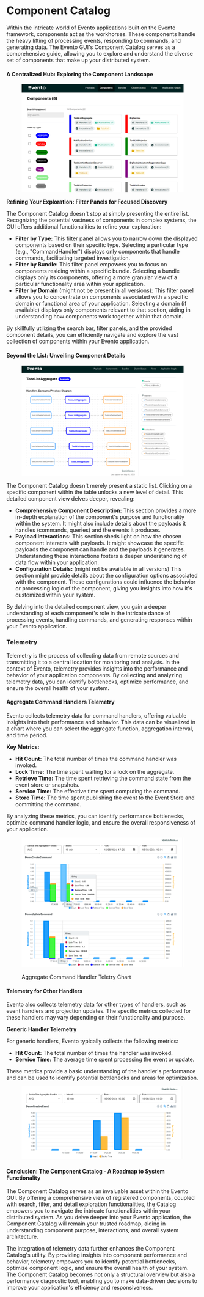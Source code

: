 # Component Catalog

Within the intricate world of Evento applications built on the Evento framework, components act as the workhorses. These components handle the heavy lifting of processing events, responding to commands, and generating data. The Evento GUI's Component Catalog serves as a comprehensive guide, allowing you to explore and understand the diverse set of components that make up your distributed system.

#### A Centralized Hub: Exploring the Component Landscape

<figure><img src="../.gitbook/assets/image (54).png" alt=""><figcaption></figcaption></figure>

**Refining Your Exploration: Filter Panels for Focused Discovery**

The Component Catalog doesn't stop at simply presenting the entire list. Recognizing the potential vastness of components in complex systems, the GUI offers additional functionalities to refine your exploration:

* **Filter by Type:** This filter panel allows you to narrow down the displayed components based on their specific type. Selecting a particular type (e.g., "CommandHandler") displays only components that handle commands, facilitating targeted investigation.
* **Filter by Bundle:** This filter panel empowers you to focus on components residing within a specific bundle. Selecting a bundle displays only its components, offering a more granular view of a particular functionality area within your application.
* **Filter by Domain** (might not be present in all versions): This filter panel allows you to concentrate on components associated with a specific domain or functional area of your application. Selecting a domain (if available) displays only components relevant to that section, aiding in understanding how components work together within that domain.

By skillfully utilizing the search bar, filter panels, and the provided component details, you can efficiently navigate and explore the vast collection of components within your Evento application.

#### Beyond the List: Unveiling Component Details

<figure><img src="../.gitbook/assets/Immagine 2024-05-19 210625.png" alt=""><figcaption></figcaption></figure>

The Component Catalog doesn't merely present a static list. Clicking on a specific component within the table unlocks a new level of detail. This detailed component view delves deeper, revealing:

* **Comprehensive Component Description:** This section provides a more in-depth explanation of the component's purpose and functionality within the system. It might also include details about the payloads it handles (commands, queries) and the events it produces.
* **Payload Interactions:** This section sheds light on how the chosen component interacts with payloads. It might showcase the specific payloads the component can handle and the payloads it generates. Understanding these interactions fosters a deeper understanding of data flow within your application.
* **Configuration Details:** (might not be available in all versions) This section might provide details about the configuration options associated with the component. These configurations could influence the behavior or processing logic of the component, giving you insights into how it's customized within your system.

By delving into the detailed component view, you gain a deeper understanding of each component's role in the intricate dance of processing events, handling commands, and generating responses within your Evento application.

### Telemetry

Telemetry is the process of collecting data from remote sources and transmitting it to a central location for monitoring and analysis. In the context of Evento, telemetry provides insights into the performance and behavior of your application components. By collecting and analyzing telemetry data, you can identify bottlenecks, optimize performance, and ensure the overall health of your system.

#### Aggregate Command Handlers Telemetry

Evento collects telemetry data for command handlers, offering valuable insights into their performance and behavior. This data can be visualized in a chart where you can select the aggregate function, aggregation interval, and time period.

**Key Metrics:**

* **Hit Count:** The total number of times the command handler was invoked.
* **Lock Time:** The time spent waiting for a lock on the aggregate.
* **Retrieve Time:** The time spent retrieving the command state from the event store or snapshots.
* **Service Time:** The effective time spent computing the command.
* **Store Time:** The time spent publishing the event to the Event Store and committing the command.

By analyzing these metrics, you can identify performance bottlenecks, optimize command handler logic, and ensure the overall responsiveness of your application.

<figure><img src="../.gitbook/assets/image.png" alt=""><figcaption><p>Aggregate Command Handler Teletry Chart</p></figcaption></figure>

#### Telemetry for Other Handlers

Evento also collects telemetry data for other types of handlers, such as event handlers and projection updates. The specific metrics collected for these handlers may vary depending on their functionality and purpose.

**Generic Handler Telemetry**

For generic handlers, Evento typically collects the following metrics:

* **Hit Count:** The total number of times the handler was invoked.
* **Service Time:** The average time spent processing the event or update.

These metrics provide a basic understanding of the handler's performance and can be used to identify potential bottlenecks and areas for optimization.

<figure><img src="../.gitbook/assets/image (1).png" alt=""><figcaption></figcaption></figure>

#### Conclusion: The Component Catalog - A Roadmap to System Functionality

The Component Catalog serves as an invaluable asset within the Evento GUI. By offering a comprehensive view of registered components, coupled with search, filter, and detail exploration functionalities, the Catalog empowers you to navigate the intricate functionalities within your distributed system. As you delve deeper into your Evento application, the Component Catalog will remain your trusted roadmap, aiding in understanding component purpose, interactions, and overall system architecture.

The integration of telemetry data further enhances the Component Catalog's utility. By providing insights into component performance and behavior, telemetry empowers you to identify potential bottlenecks, optimize component logic, and ensure the overall health of your system. The Component Catalog becomes not only a structural overview but also a performance diagnostic tool, enabling you to make data-driven decisions to improve your application's efficiency and responsiveness.
